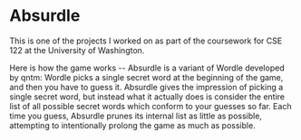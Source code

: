 # Absurdle
This is one of the projects I worked on as part of the coursework for CSE 122 at the University of Washington. 

Here is how the game works --
Absurdle is a variant of Wordle developed by qntm:
  Wordle picks a single secret word at the beginning of the game, and then you have to guess it. Absurdle gives the impression of picking a   
  single secret word, but instead what it actually does is consider the entire list of all possible secret words which conform to your 
  guesses so far. Each time you guess, Absurdle prunes its internal list as little as possible, attempting to intentionally prolong the game 
  as much as possible.
